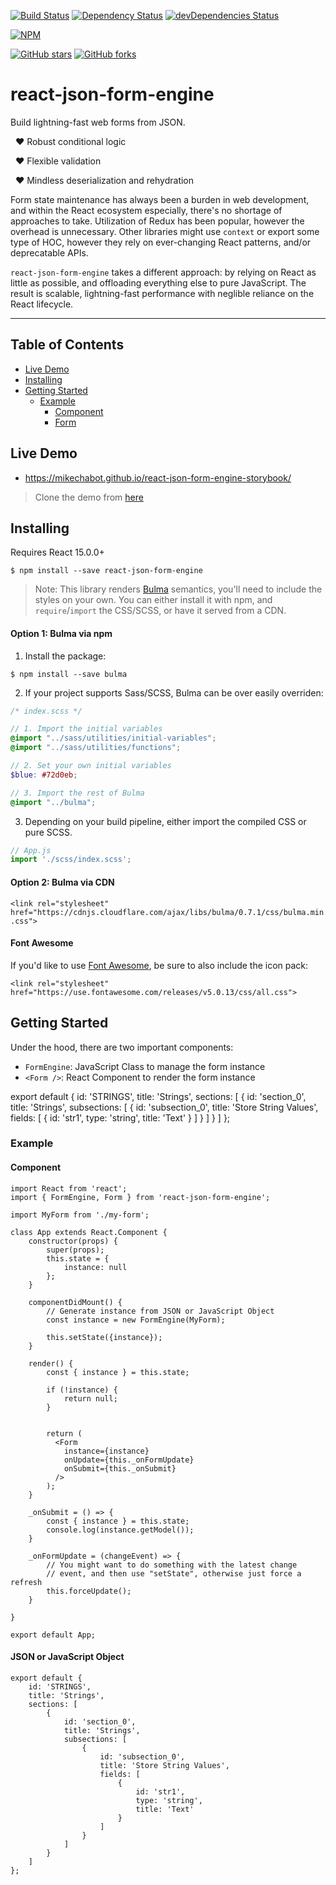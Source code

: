 [![Build Status](https://travis-ci.org/mikechabot/react-json-form-engine.svg?branch=master)](https://travis-ci.org/mikechabot/react-json-form-engine)
[![Dependency Status](https://david-dm.org/mikechabot/react-json-form-engine.svg)](https://david-dm.org/mikechabot/react-json-form-engine)
[![devDependencies Status](https://david-dm.org/mikechabot/react-json-form-engine/dev-status.svg)](https://david-dm.org/mikechabot/react-json-form-engine?type=dev)

[![NPM](https://nodei.co/npm/react-json-form-engine.png)](https://nodei.co/npm/react-json-form-engine/)

[![GitHub stars](https://img.shields.io/github/stars/mikechabot/react-json-form-engine.svg?style=social&label=Star)](https://github.com/mikechabot/react-json-form-engine)
[![GitHub forks](https://img.shields.io/github/forks/mikechabot/react-json-form-engine.svg?style=social&label=Fork)](https://github.com/mikechabot/react-json-form-engine)

# react-json-form-engine

Build lightning-fast web forms from JSON.

&nbsp; :heart: Robust conditional logic

&nbsp; :heart: Flexible validation

&nbsp; :heart: Mindless deserialization and rehydration

Form state maintenance has always been a burden in web development, and within the React ecosystem especially, there's no shortage of approaches to take. Utilization of Redux has been popular, however the overhead is unnecessary. Other libraries might use `context` or export some type of HOC, however they rely on ever-changing React patterns, and/or deprecatable APIs. 

`react-json-form-engine` takes a different approach: by relying on React as little as possible, and offloading everything else to pure JavaScript. The result is scalable, lightning-fast performance with neglible reliance on the React lifecycle.

----

## Table of Contents

- [Live Demo](#live-demo)
- [Installing](#installing)
- [Getting Started](#getting-started)
  - [Example](#example)
    - [Component](#component)
    - [Form](#json-or-javascript-object)
  
  
## <a id="live-demo">Live Demo</a>

* https://mikechabot.github.io/react-json-form-engine-storybook/

> Clone the demo from [here](https://github.com/mikechabot/react-json-form-engine-storybook)

## <a id="installing">Installing</a>

Requires React 15.0.0+

`$ npm install --save react-json-form-engine`

> Note: This library renders [Bulma](https://bulma.io/documentation/overview/start/) semantics, you'll need to include the styles on your own. You can either install it with npm, and `require`/`import` the CSS/SCSS, or have it served from a CDN.

#### Option 1: Bulma via npm 

1. Install the package:

`$ npm install --save bulma`

2. If your project supports Sass/SCSS, Bulma can be over easily overriden:

  ```scss
  /* index.scss */
  
  // 1. Import the initial variables
  @import "../sass/utilities/initial-variables";
  @import "../sass/utilities/functions";

  // 2. Set your own initial variables
  $blue: #72d0eb;

  // 3. Import the rest of Bulma
  @import "../bulma";
  ```

3. Depending on your build pipeline, either import the compiled CSS or pure SCSS.
 
  ```js
  // App.js
  import './scss/index.scss';
  ```

#### Option 2: Bulma via CDN

`<link rel="stylesheet" href="https://cdnjs.cloudflare.com/ajax/libs/bulma/0.7.1/css/bulma.min.css">`

#### Font Awesome

If you'd like to use [Font Awesome](https://fontawesome.com), be sure to also include the icon pack:

`<link rel="stylesheet" href="https://use.fontawesome.com/releases/v5.0.13/css/all.css">`

## <a name="react-json-form-engine#getting-started">Getting Started</a>

Under the hood, there are two important components:

* `FormEngine`: JavaScript Class to manage the form instance 
* `<Form />`: React Component to render the form instance

export default {
        id: 'STRINGS',
        title: 'Strings',
        sections: [
            {
                id: 'section_0',
                title: 'Strings',
                subsections: [
                    {
                        id: 'subsection_0',
                        title: 'Store String Values',
                        fields: [
                            {
                                id: 'str1',
                                type: 'string',
                                title: 'Text'
                            }
                        ]
                    }
                ]
            }
        ]
    };

### <a name="react-json-form-engine#example">Example</a>

#### <a name="react-json-form-engine#component">Component</a>

    import React from 'react';
    import { FormEngine, Form } from 'react-json-form-engine';

    import MyForm from './my-form';

    class App extends React.Component {
        constructor(props) {
            super(props);
            this.state = {
                instance: null
            };
        }

        componentDidMount() {
            // Generate instance from JSON or JavaScript Object
            const instance = new FormEngine(MyForm);
            
            this.setState({instance});
        }

        render() {
            const { instance } = this.state;

            if (!instance) {
                return null;
            }


            return (
              <Form
                instance={instance}
                onUpdate={this._onFormUpdate}
                onSubmit={this._onSubmit}
              />
            );
        }

        _onSubmit = () => {
            const { instance } = this.state;
            console.log(instance.getModel());
        }

        _onFormUpdate = (changeEvent) => {
            // You might want to do something with the latest change
            // event, and then use "setState", otherwise just force a refresh
            this.forceUpdate();
        }

    }

    export default App;
    
#### <a name="react-json-form-engine#json-or-javascript-object">JSON or JavaScript Object</a>

    export default {
        id: 'STRINGS',
        title: 'Strings',
        sections: [
            {
                id: 'section_0',
                title: 'Strings',
                subsections: [
                    {
                        id: 'subsection_0',
                        title: 'Store String Values',
                        fields: [
                            {
                                id: 'str1',
                                type: 'string',
                                title: 'Text'
                            }
                        ]
                    }
                ]
            }
        ]
    };


